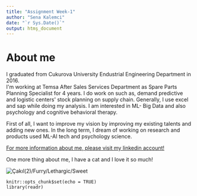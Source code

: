 ```yaml
---
title: "Assignment Week-1"
author: "Sena Kalemci"
date: "`r Sys.Date()`"
output: htmş_document
---
```


# About me
I graduated from Cukurova University Endustrial Engineering Department in 2016.  
I'm working at Temsa After Sales Services Department as Spare Parts Planning Specialist for 4 years.
I do work on such as, demand predictive and logistic centers' stock planning on supply chain. Generally, I use excel and sap while doing my analysis.
I am interested in ML- Big Data and also psychology and cognitive behavioral therapy.

First of all, I want to improve my vision by improving my existing talents and adding new ones.
In the long term, I dream of working on research and products used ML-AI tech and psychology science.

[For more information about me, please visit my linkedin account!](https://www.linkedin.com/in/sena-kalemci/)

One more thing about me, I have a cat and I love it so much!

![Çakıl(2)/Furry/Lethargic/Sweet](C:\Users\SKALEMCI\Desktop\images-cakil.png.JPG)


```{r setup, include=FALSE}
knitr::opts_chunk$set(echo = TRUE)
library(readr)
```





